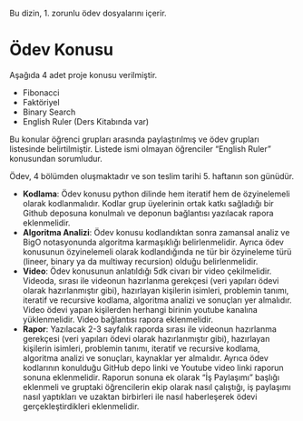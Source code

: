 Bu dizin, 1. zorunlu ödev dosyalarını içerir.

# Ödev Konusu

Aşağıda 4 adet proje konusu verilmiştir.
* Fibonacci
* Faktöriyel
* Binary Search
* English Ruler (Ders Kitabında var)

Bu konular öğrenci grupları arasında paylaştırılmış ve ödev grupları listesinde belirtilmiştir. Listede ismi olmayan öğrenciler “English Ruler” konusundan sorumludur. 

Ödev, 4 bölümden oluşmaktadır ve son teslim tarihi 5. haftanın son günüdür.
* **Kodlama**: Ödev konusu python dilinde hem iteratif hem de özyinelemeli olarak kodlanmalıdır. Kodlar grup üyelerinin ortak katkı sağladığı bir Github deposuna konulmalı ve deponun bağlantısı yazılacak rapora eklenmelidir.
* **Algoritma Analizi**: Ödev konusu kodlandıktan sonra zamansal analiz ve BigO notasyonunda algoritma karmaşıklığı belirlenmelidir. Ayrıca ödev konusunun özyinelemeli olarak kodlandığında ne tür bir özyineleme türü (lineer, binary ya da multiway recursion) olduğu belirlenmelidir.
* **Video**: Ödev konusunun anlatıldığı 5dk civarı bir video çekilmelidir. Videoda, sırası ile videonun hazırlanma gerekçesi (veri yapıları ödevi olarak hazırlanmıştır gibi),  hazırlayan kişilerin isimleri, problemin tanımı, iteratif ve recursive kodlama, algoritma analizi ve sonuçları yer almalıdır. Video ödevi yapan kişilerden herhangi birinin youtube kanalına yüklenmelidir. Video bağlantısı rapora eklenmelidir.
* **Rapor**: Yazılacak 2-3 sayfalık raporda sırası ile videonun hazırlanma gerekçesi (veri yapıları ödevi olarak hazırlanmıştır gibi),  hazırlayan kişilerin isimleri, problemin tanımı, iteratif ve recursive kodlama, algoritma analizi ve sonuçları, kaynaklar yer almalıdır. Ayrıca ödev kodlarının konulduğu GitHub depo linki ve Youtube video linki raporun sonuna eklenmelidir. Raporun sonuna ek olarak “İş Paylaşımı” başlığı eklenmeli ve gruptaki öğrencilerin ekip olarak nasıl çalıştığı, iş paylaşımı nasıl yaptıkları ve uzaktan birbirleri ile nasıl haberleşerek ödevi gerçekleştirdikleri eklenmelidir.